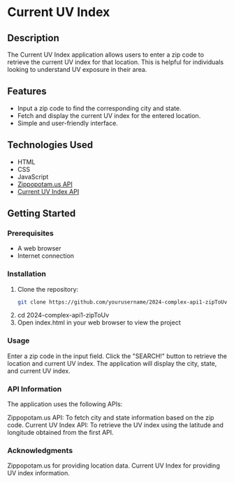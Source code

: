 # Current UV Index

## Description
The Current UV Index application allows users to enter a zip code to retrieve the current UV index for that location. This is helpful for individuals looking to understand UV exposure in their area.

## Features
- Input a zip code to find the corresponding city and state.
- Fetch and display the current UV index for the entered location.
- Simple and user-friendly interface.

## Technologies Used
- HTML
- CSS
- JavaScript
- [Zippopotam.us API](http://api.zippopotam.us)
- [Current UV Index API](https://currentuvindex.com/api)

## Getting Started

### Prerequisites
- A web browser
- Internet connection

### Installation
1. Clone the repository:
   ```bash
   git clone https://github.com/yourusername/2024-complex-api1-zipToUv.git
2. cd 2024-complex-api1-zipToUv
3. Open index.html in your web browser to view the project

### Usage
Enter a zip code in the input field.
Click the "SEARCH!" button to retrieve the location and current UV index.
The application will display the city, state, and current UV index.

### API Information
The application uses the following APIs:

Zippopotam.us API: To fetch city and state information based on the zip code.
Current UV Index API: To retrieve the UV index using the latitude and longitude obtained from the first API.

### Acknowledgments
Zippopotam.us for providing location data.
Current UV Index for providing UV index information.